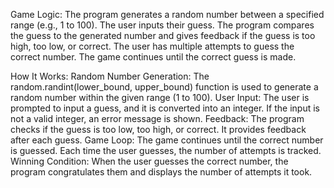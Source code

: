 Game Logic:
The program generates a random number between a specified range (e.g., 1 to 100).
The user inputs their guess.
The program compares the guess to the generated number and gives feedback if the guess is too high, too low, or correct.
The user has multiple attempts to guess the correct number.
The game continues until the correct guess is made.

How It Works:
Random Number Generation: The random.randint(lower_bound, upper_bound) function is used to generate a random number within the given range (1 to 100).
User Input: The user is prompted to input a guess, and it is converted into an integer. If the input is not a valid integer, an error message is shown.
Feedback: The program checks if the guess is too low, too high, or correct. It provides feedback after each guess.
Game Loop: The game continues until the correct number is guessed. Each time the user guesses, the number of attempts is tracked.
Winning Condition: When the user guesses the correct number, the program congratulates them and displays the number of attempts it took.

